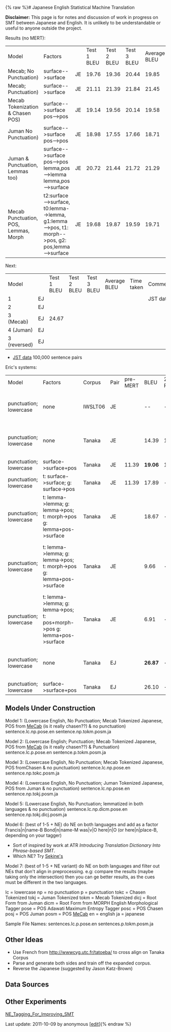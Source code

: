 {% raw %}# Japanese English Statistical Machine Translation

**Disclaimer:** This page is for notes and discussion of work in
progress on SMT between Japanese and English. It is unlikely to be
understandable or useful to anyone outside the project.

Results (no MERT):

|                                       |                                                                                                                 |     |             |             |             |              |            |          |
|---------------------------------------|-----------------------------------------------------------------------------------------------------------------|-----|-------------|-------------|-------------|--------------|------------|----------|
| Model                                 | Factors                                                                                                         |     | Test 1 BLEU | Test 2 BLEU | Test 3 BLEU | Average BLEU | Time taken | Comments |
| Mecab; No Punctuation)                | surface--&gt;surface                                                                                            | JE  | 19.76       | 19.36       | 20.44       | 19.85        | JST data   |          |
| Mecab; Punctuation)                   | surface--&gt;surface                                                                                            | JE  | 21.11       | 21.39       | 21.84       | 21.45        |            |          |
| Mecab Tokenization & Chasen POS)      | surface--&gt;surface pos--&gt;pos                                                                               | JE  | 19.14       | 19.56       | 20.14       | 19.58        |            |          |
| Juman No Punctuation)                 | surface--&gt;surface pos--&gt;pos                                                                               | JE  | 18.98       | 17.55       | 17.66       | 18.71        |            |          |
| Juman & Punctuation, Lemmas too)      | surface--&gt;surface pos--&gt;pos lemma,pos--&gt;lemma lemma,pos--&gt;surface                                   | JE  | 20.72       | 21.44       | 21.72       | 21.29        |            |          |
| Mecab Punctuation, POS, Lemmas, Morph | t2:surface--&gt;surface, t0:lemma--&gt;lemma, g1:lemma--&gt;pos, t1: morph--&gt;pos, g2: pos,lemma--&gt;surface | JE  | 19.68       | 19.87       | 19.59       | 19.71        |            |          |

Next:

|              |     |             |             |             |              |            |          |
|--------------|-----|-------------|-------------|-------------|--------------|------------|----------|
| Model        |     | Test 1 BLEU | Test 2 BLEU | Test 3 BLEU | Average BLEU | Time taken | Comments |
| 1            | EJ  |             |             |             |              |            | JST data |
| 2            | EJ  |             |             |             |              |            |          |
| 3 (Mecab)    | EJ  | 24.67       |             |             |              |            |          |
| 4 (Juman)    | EJ  |             |             |             |              |            |          |
| 3 (reversed) | EJ  |             |             |             |              |            |          |

- [JST data](http://feast.atr.jp/nonverbal/) 100,000 sentence pairs

Eric's systems:

|                        |                                                                                     |         |      |          |           |         |                                                                               |             |
|------------------------|-------------------------------------------------------------------------------------|---------|------|----------|-----------|---------|-------------------------------------------------------------------------------|-------------|
| Model                  | Factors                                                                             | Corpus  | Pair | pre-MERT | BLEU      | 2nd Run | Comments                                                                      | Time        |
| punctuation; lowercase | none                                                                                | IWSLT06 | JE   |          | --        | --      | tokenization: Mecab; Moses baseline script                                    |             |
| punctuation; lowercase | none                                                                                | Tanaka  | JE   |          | 14.39     | 17.69   | tokenization: Mecab; Moses baseline script                                    |             |
| punctuation; lowercase | surface-&gt;surface+pos                                                             | Tanaka  | JE   | 11.39    | **19.06** | 17.75   | EN factors: tree tagger                                                       | &lt; 24 hrs |
| punctuation; lowercase | t: surface-&gt;surface; g: surface-&gt;pos                                          | Tanaka  | JE   | 11.39    | 17.89     | --      | EN factors: tree tagger                                                       | 11 hrs      |
| punctuation; lowercase | t: lemma-&gt;lemma; g: lemma-&gt;pos; t: morph-&gt;pos g: lemma+pos-&gt;surface     | Tanaka  | JE   |          | 18.67     | --      | JA factors: Mecab, morph == pos; EN factors: tree tagger                      |             |
| punctuation; lowercase | t: lemma-&gt;lemma; g: lemma-&gt;pos; t: morph-&gt;pos g: lemma+pos-&gt;surface     | Tanaka  | JE   |          | 9.66      | --      | JA factors: Mecab, morph == morph form, type; EN factors: tree tagger, morpha |             |
| punctuation; lowercase | t: lemma-&gt;lemma; g: lemma-&gt;pos; t: pos+morph-&gt;pos g: lemma+pos-&gt;surface | Tanaka  | JE   |          | 6.91      | --      | JA factors: Mecab, morph == morph form, type; EN factors: tree tagger, morpha |             |
| punctuation; lowercase | none                                                                                | Tanaka  | EJ   |          | **26.87** | --      | tokenization: Moses baseline script; Mecab                                    |             |
| punctuation; lowercase | surface-&gt;surface+pos                                                             | Tanaka  | EJ   |          | 26.10     | --      | JA factors: Mecab                                                             |             |

## Models Under Construction

Model 1: (Lowercase English, No Punctuation; Mecab Tokenized Japanese,
POS from [MeCab](/MeCab) (is it really chasen??) & no punctuation)
sentence.lc.np.pose.en sentence.np.tokm.posm.ja

Model 2: (Lowercase English; Punctuation; Mecab Tokenized Japanese, POS
from [MeCab](/MeCab) (is it really chasen??) & Punctuation)
sentence.lc.p.pose.en sentence.p.tokm.posm.ja

Model 3: (Lowercase English, No Punctuation; Mecab Tokenized Japanese,
POS fromChasen & no punctuation) sentence.lc.np.pose.en
sentence.np.tokc.posm.ja

Model 4: (Lowercase English, No Punctuation; Juman Tokenized Japanese,
POS from Juman & no punctuation) sentence.lc.np.pose.en
sentence.np.tokj.posm.ja

Model 5: (Lowercase English, No Punctuation; lemmatized in both
languages & no punctuation) sentence.lc.np.dicm.pose.en
sentence.np.tokj.dicj.posm.ja

Model 6: (best of 1-5 + NE) do NE on both languages and add as a factor
Francis\|n\|name-B Bond\|n\|name-M was\|v\|O here\|n\|O (or
here\|n\|place-B, depending on your tagger)

- Sort of inspired by work at ATR *Introducing Translation Dictionary
Into Phrase-based SMT*.
- Which NE? Try [Sekine's](http://nlp.cs.nyu.edu/ene)

Model 7: (best of 1-5 + NE variant) do NE on both languages and filter
out NEs that don't align in preprocessing. e.g: compare the results
(maybe taking only the intersection) then you can ge better results, as
the cues must be different in the two languages.

lc = lowercase np = no punctuation p = punctuation tokc = Chasen
Tokenized tokj = Juman Tokenized tokm = Mecab Tokenized dicj = Root Form
from Juman dicm = Root Form from MORPH English Morphological Tagger pose
= POS Adawati Maximum Entropy Tagger posc = POS Chasen posj = POS Juman
posm = POS [MeCab](/MeCab) en = english ja = japanese

Sample File Names: sentences.lc.p.pose.en sentences.p.tokm.posm.ja

## Other Ideas

- Use French from <http://wwwcyg.utc.fr/tatoeba/> to cross align on
Tanaka Corpus
- Parse and generate both sides and train off the expanded corpus.
- Reverse the Japanese (suggested by Jason Katz-Brown)

## Data Sources

## Other Experiments

[NE\_Tagging\_For\_Improving\_SMT](NE_Tagging_For_Improving_SMT)

Last update: 2011-10-09 by anonymous [[edit](https://github.com/delph-in/docs/wiki/MtJaenSmt/_edit)]{% endraw %}